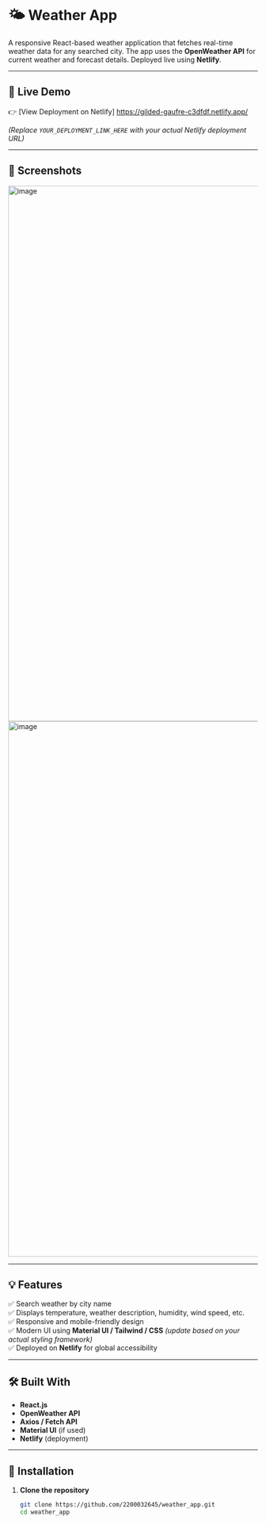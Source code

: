 
# 🌤️ Weather App

A responsive React-based weather application that fetches real-time weather data for any searched city. The app uses the **OpenWeather API** for current weather and forecast details. Deployed live using **Netlify**.

---

## 🚀 Live Demo

👉 [View Deployment on Netlify]
https://gilded-gaufre-c3dfdf.netlify.app/

*(Replace `YOUR_DEPLOYMENT_LINK_HERE` with your actual Netlify deployment URL)*

---

## 📸 Screenshots

<img width="1920" height="1080" alt="image" src="https://github.com/user-attachments/assets/0f8fff7b-965f-4369-a4b3-e47e961b3a0a" />


<img width="1920" height="1080" alt="image" src="https://github.com/user-attachments/assets/792b8edf-dac2-421c-a9c7-2f96bd4df949" />



---

## 💡 Features

✅ Search weather by city name  
✅ Displays temperature, weather description, humidity, wind speed, etc.  
✅ Responsive and mobile-friendly design  
✅ Modern UI using **Material UI / Tailwind / CSS** *(update based on your actual styling framework)*  
✅ Deployed on **Netlify** for global accessibility

---

## 🛠️ Built With

- **React.js**
- **OpenWeather API**
- **Axios / Fetch API**
- **Material UI** (if used)
- **Netlify** (deployment)

---

## 🔧 Installation

1. **Clone the repository**
   ```bash
   git clone https://github.com/2200032645/weather_app.git
   cd weather_app
